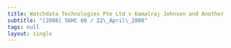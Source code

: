 ```yaml
---
title: Watchdata Technologies Pte Ltd v Kamalraj Johnson and Another
subtitle: "[2008] SGHC 60 / 22\_April\_2008"
tags: null
layout: single
---
```


